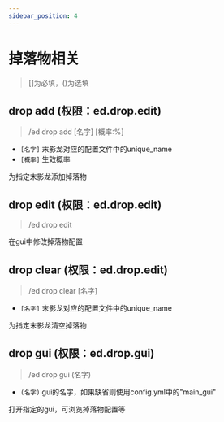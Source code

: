 ```yaml
---
sidebar_position: 4
---
```


# 掉落物相关
> []为必填，()为选填

## drop add (权限：ed.drop.edit)
> /ed drop add \[名字] \[概率:%]
* `[名字]` 末影龙对应的配置文件中的unique_name
* `[概率]` 生效概率

为指定末影龙添加掉落物

## drop edit (权限：ed.drop.edit)
> /ed drop edit

在gui中修改掉落物配置

## drop clear (权限：ed.drop.edit)
> /ed drop clear \[名字]
* `[名字]` 末影龙对应的配置文件中的unique_name

为指定末影龙清空掉落物

## drop gui (权限：ed.drop.gui)
> /ed drop gui (名字)
* `(名字)` gui的名字，如果缺省则使用config.yml中的"main_gui"

打开指定的gui，可浏览掉落物配置等
